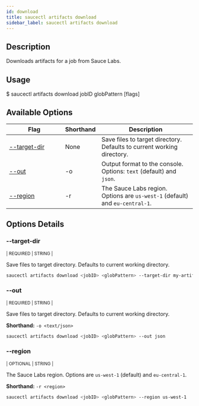 ```yaml
---
id: download
title: saucectl artifacts download
sidebar_label: saucectl artifacts download
---
```


## Description

Downloads artifacts for a job from Sauce Labs.

## Usage

<span className="cli">$ saucectl artifacts download jobID globPattern [flags]</span>

## Available Options

<table id="table-cli">
  <thead>
    <tr>
      <th width="30%">Flag</th>
      <th width="10%">Shorthand</th>
      <th>Description</th>
    </tr>
  </thead>
  <tbody>
    <tr>
      <td><span className="t-cli"><a href="#--target-dir">--target-dir</a></span></td>
      <td><span className="t-cli">None</span></td>
      <td>Save files to target directory. Defaults to current working directory.</td>
    </tr>
    <tr>
      <td><span className="t-cli"><a href="#--out">--out</a></span></td>
      <td><span className="t-cli">-o</span></td>
      <td>Output format to the console. Options: <code>text</code> (default) and <code>json</code>.</td>
    </tr>
    <tr>
      <td><span className="t-cli"><a href="#--region">--region</a></span></td>
      <td><span className="t-cli">-r</span></td>
      <td>The Sauce Labs region. Options are <code>us-west-1</code> (default) and <code>eu-central-1</code>.</td>
    </tr>
  </tbody>
</table>

## Options Details

### <span className="cli">--target-dir</span>

<div className="cli-desc">
<p><small>| REQUIRED | STRING |</small></p>

Save files to target directory. Defaults to current working directory.

```bash
saucectl artifacts download <jobID> <globPattern> --target-dir my-artifacts-dir
```

</div>

### <span className="cli">--out</span>

<div className="cli-desc">
<p><small>| REQUIRED | STRING |</small></p>

Save files to target directory. Defaults to current working directory.

**Shorthand:** `-o <text/json>`

```bash
saucectl artifacts download <jobID> <globPattern> --out json
```

</div>

### <span className="cli">--region</span>

<div className="cli-desc">
<p><small>| OPTIONAL | STRING |</small></p>

The Sauce Labs region. Options are `us-west-1` (default) and `eu-central-1`.

**Shorthand:** `-r <region>`

```bash
saucectl artifacts download <jobID> <globPattern> --region us-west-1
```

</div>
